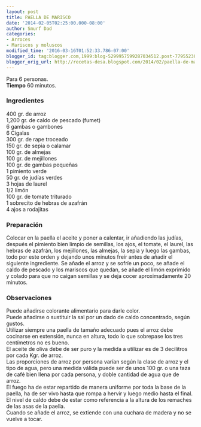 ```yaml
---
layout: post
title: PAELLA DE MARISCO
date: '2014-02-05T02:25:00.000-08:00'
author: Smurf Dad
categories:
- Arroces
- Mariscos y moluscos
modified_time: '2016-03-16T01:52:33.786-07:00'
blogger_id: tag:blogger.com,1999:blog-5299957599287034512.post-7795523843820329887
blogger_orig_url: http://recetas-desa.blogspot.com/2014/02/paella-de-marisco.html
---
```


Para 6 personas.<br><b>Tiempo</b> 60 minutos.<br><h3>Ingredientes</h3><p>400 gr. de arroz<br/>1,200 gr. de caldo de pescado (fumet)<br/>6 gambas o gambones<br/>6 Cigalas<br/>300 gr. de rape troceado<br/>150 gr. de sepia o calamar<br/>100 gr. de almejas<br/>100 gr. de mejillones<br/>100 gr. de gambas peque&ntilde;as<br/>1 pimiento verde<br/>50 gr. de jud&iacute;as verdes<br/>3 hojas de laurel<br/>1/2 lim&oacute;n<br/>100 gr. de tomate triturado<br/>1 sobrecito de hebras de azafr&aacute;n<br/>4 ajos a rodajitas</p><h3>Preparaci&oacute;n</h3><p>Colocar en la paella el aceite y poner a calentar, ir a&ntilde;adiendo las jud&iacute;as, despu&eacute;s el pimiento bien limpio de semillas, los ajos, el tomate, el laurel, las hebras de azafr&aacute;n, los mejillones, las almejas, la sepia y luego las gambas, todo por este orden y dejando unos minutos fre&iacute;r antes de a&ntilde;adir el siguiente ingrediente. Se a&ntilde;ade el arroz y se sofr&iacute;e un poco, se a&ntilde;ade el caldo de pescado y los mariscos que quedan, se a&ntilde;ade el lim&oacute;n exprimido y colado para que no caigan semillas y se deja cocer aproximadamente 20 minutos.</p><h3>Observaciones</h3><p>Puede a&ntilde;adirse colorante alimentario para darle color.<br/>Puede a&ntilde;adirse o sustituir la sal por un dado de caldo concentrado, seg&uacute;n gustos.<br/>Utilizar siempre una paella de tama&ntilde;o adecuado pues el arroz debe cocinarse en extensi&oacute;n, nunca en altura, todo lo que sobrepase los tres cent&iacute;metros no es bueno.<br/>El aceite de oliva debe de ser puro y la medida a utilizar es de 3 decilitros por cada Kgr. de arroz.<br/>Las proporciones de arroz por persona var&iacute;an seg&uacute;n la clase de arroz y el tipo de agua, pero una medida v&aacute;lida puede ser de unos 100 gr. o una taza de caf&eacute; bien llena por cada persona, y doble cantidad de agua que de arroz.<br/>El fuego ha de estar repartido de manera uniforme por toda la base de la paella, ha de ser vivo hasta que rompa a hervir y luego medio hasta el final.<br/>El nivel de caldo debe de estar como referencia a la altura de los remaches de las asas de la paella.<br/>Cuando se a&ntilde;ade el arroz, se extiende con una cuchara de madera y no se vuelve a tocar.</p>